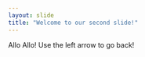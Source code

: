 ```yaml
---
layout: slide
title: "Welcome to our second slide!"
---
```

Allo Allo!
Use the left arrow to go back!